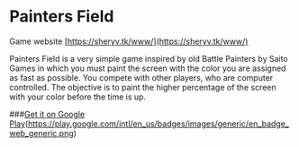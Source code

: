 # Painters Field

Game website [https://sheryv.tk/www/](https://sheryv.tk/www/)

Painters Field is a very simple game inspired by old Battle Painters by Saito Games in which you must paint the screen with the color you are assigned as fast as possible. You compete with other players, who are computer controlled. The objective is to paint the higher percentage of the screen with your color before the time is up.

###[Get it on Google Play](https://play.google.com/store/apps/details?id=com.sheryv.Painters)(https://play.google.com/intl/en_us/badges/images/generic/en_badge_web_generic.png)
